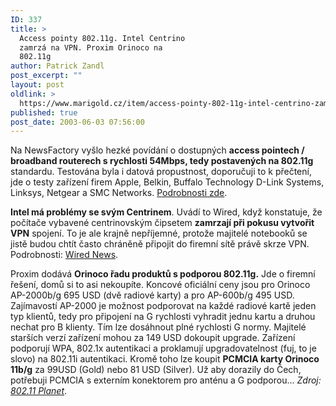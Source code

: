 ```yaml
---
ID: 337
title: >
  Access pointy 802.11g. Intel Centrino
  zamrzá na VPN. Proxim Orinoco na
  802.11g
author: Patrick Zandl
post_excerpt: ""
layout: post
oldlink: >
  https://www.marigold.cz/item/access-pointy-802-11g-intel-centrino-zamrza-na-vpn-proxim-orinoco-na-802-11g
published: true
post_date: 2003-06-03 07:56:00
---
```

<p>
Na NewsFactory vyšlo hezké povídání o dostupných <STRONG>access pointech / broadband routerech s rychlosti 54Mbps, tedy postavených na 802.11g </STRONG>standardu. Testována byla i datová propustnost, doporučuji to k přečtení, jde o testy zařízení firem Apple, Belkin, Buffalo Technology D-Link Systems, Linksys, Netgear a SMC Networks. <A href="http://www.newsfactor.com/perl/story/21644.html" target=_blank>Podrobnosti zde</A>. </p>

<p>
<STRONG>Intel má problémy se svým Centrinem</STRONG>. Uvádí to Wired, když konstatuje, že počítače vybavené centrinovským čipsetem <STRONG>zamrzají při pokusu vytvořit VPN</STRONG> spojení. To je ale krajně nepříjemné, protože majitelé notebooků se jistě budou chtít často chráněně připojit do firemní sítě právě skrze VPN. Podrobnosti: <A href="http://wired.com/news/technology/0,1282,59050,00.html" target=_blank>Wired News</A>.</p>

<p>
Proxim dodává <STRONG>Orinoco řadu produktů s podporou 802.11g.</STRONG> Jde o firemní řešení, domů si to asi nekoupíte. Koncové oficiální ceny jsou pro Orinoco AP-2000b/g 695 USD (dvě radiové karty) a pro AP-600b/g 495 USD. Zajímavostí AP-2000 je možnost podporovat na každé radiové kartě jeden typ klientů, tedy pro připojení na G rychlosti vyhradit jednu kartu a druhou nechat pro B klienty. Tím lze dosáhnout plné rychlosti G normy. Majitelé starších verzí zařízení mohou za 149 USD dokoupit upgrade. Zařízení podporují WPA, 802.1x autentikaci a proklamují upgradovatelnost (fuj, to je slovo) na 802.11i autentikaci. Kromě toho lze koupit <STRONG>PCMCIA karty Orinoco 11b/g</STRONG> za 99USD (Gold) nebo 81 USD (Silver). Už aby dorazily do Čech, potřebuji PCMCIA s externím konektorem pro anténu a G podporou... <EM>Zdroj: </EM><A href="http://www.80211-planet.com/news/article.php/2215841" target=_blank><EM>802.11 Planet</EM></A>.</p>
